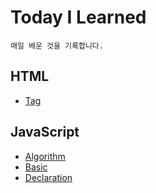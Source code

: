 # Today I Learned
    매일 배운 것을 기록합니다.

## HTML
- [Tag](HTML/Tag)

## JavaScript
- [Algorithm](JavaScript/algorithm)
- [Basic](JavaScript/basic)
- [Declaration](JavaScript/declaration)